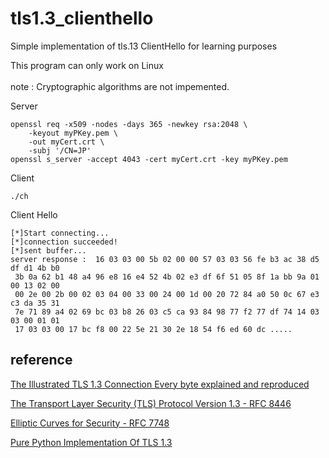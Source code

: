 # tls1.3_clienthello
Simple implementation of tls.13 ClientHello for learning purposes

This program can only work on Linux
<br>
<br>
note :  Cryptographic  algorithms are not impemented.

Server
```
openssl req -x509 -nodes -days 365 -newkey rsa:2048 \
    -keyout myPKey.pem \
    -out myCert.crt \
    -subj '/CN=JP'
openssl s_server -accept 4043 -cert myCert.crt -key myPKey.pem
```

Client 
```
./ch
```

Client Hello
```
[*]Start connecting...
[*]connection succeeded!
[*]sent buffer...
server response :  16 03 03 00 5b 02 00 00 57 03 03 56 fe b3 ac 38 d5 df d1 4b b0
 3b 0a 62 b1 48 a4 96 e8 16 e4 52 4b 02 e3 df 6f 51 05 8f 1a bb 9a 01 00 13 02 00 
 00 2e 00 2b 00 02 03 04 00 33 00 24 00 1d 00 20 72 84 a0 50 0c 67 e3 c3 da 35 31 
 7e 71 89 a4 02 69 bc 03 b8 26 03 c5 ca 93 84 98 77 f2 77 df 74 14 03 03 00 01 01 
 17 03 03 00 17 bc f8 00 22 5e 21 30 2e 18 54 f6 ed 60 dc .....
```



## reference
[The Illustrated TLS 1.3 Connection Every byte explained and reproduced](https://tls13.xargs.org/)

[The Transport Layer Security (TLS) Protocol Version 1.3 - RFC 8446 ](https://datatracker.ietf.org/doc/html/rfc8446)

[Elliptic Curves for Security - RFC 7748](https://datatracker.ietf.org/doc/html/rfc7748)

[Pure Python Implementation Of TLS 1.3](https://github.com/IdoBn/tls1.3)
